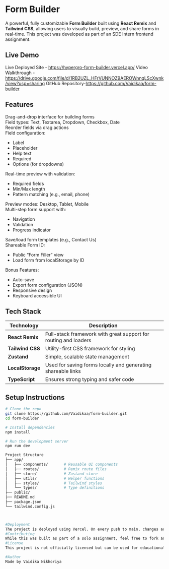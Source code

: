 #  Form Builder
A powerful, fully customizable **Form Builder** built using **React Remix** and **Tailwind CSS**, allowing users to visually build, preview, and share forms in real-time. This project was developed as part of an SDE Intern frontend assignment.

##  Live Demo
Live Deployed Site - https://hypergro-form-builder.vercel.app/
Video Walkthrough -https://drive.google.com/file/d/1RB2UZL_HFrVUNNOZ9AEROWnnqLScXwnk/view?usp=sharing
GitHub Repository-https://github.com/Vaidikaa/form-builder

## Features

 Drag-and-drop interface for building forms  
 Field types: Text, Textarea, Dropdown, Checkbox, Date  
 Reorder fields via drag actions  
 Field configuration:
- Label
- Placeholder
- Help text
- Required
- Options (for dropdowns)  

 Real-time preview with validation:
- Required fields
- Min/Max length
- Pattern matching (e.g., email, phone)

 Preview modes: Desktop, Tablet, Mobile  
 Multi-step form support with:
- Navigation
- Validation
- Progress indicator

Save/load form templates (e.g., Contact Us)  
 Shareable Form ID:
- Public “Form Filler” view
- Load form from localStorage by ID  

Bonus Features:
- Auto-save
- Export form configuration (JSON)
- Responsive design
- Keyboard accessible UI

##  Tech Stack

| Technology      | Description |
|----------------|-------------|
| **React Remix**  | Full-stack framework with great support for routing and loaders |
| **Tailwind CSS** | Utility-first CSS framework for styling |
| **Zustand**      | Simple, scalable state management |
| **LocalStorage** | Used for saving forms locally and generating shareable links |
| **TypeScript**   |  Ensures strong typing and safer code |

##  Setup Instructions

```bash
# Clone the repo
git clone https://github.com/Vaidikaa/form-builder.git
cd form-builder

# Install dependencies
npm install

# Run the development server
npm run dev

Project Structure
├── app/
│   ├── components/       # Reusable UI components
│   ├── routes/           # Remix route files
│   ├── store/            # Zustand store
│   ├── utils/            # Helper functions
│   ├── styles/           # Tailwind styles
│   └── types/            # Type definitions
├── public/
├── README.md
├── package.json
└── tailwind.config.js



#Deployment
The project is deployed using Vercel. On every push to main, changes are automatically deployed.
#Contributing
While this was built as part of a solo assignment, feel free to fork and play with the code!
#License
This project is not officially licensed but can be used for educational purposes.

#Author
Made by Vaidika Nikhoriya



